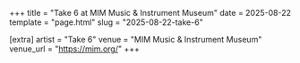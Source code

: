 +++
title = "Take 6 at MIM Music & Instrument Museum"
date = 2025-08-22
template = "page.html"
slug = "2025-08-22-take-6"

[extra]
artist = "Take 6"
venue = "MIM Music & Instrument Museum"
venue_url = "https://mim.org/"
+++
